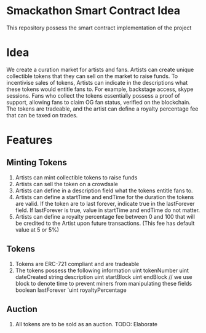 # Smackathon Smart Contract Idea
This repository possess the smart contract implementation of the project

# Idea
We create a curation market for artists and fans. Artists can create unique collectible tokens that they can sell on the market to raise funds. To incentivise sales of tokens, Artists can indicate in the descriptions what these tokens would entitle fans to. For example, backstage access, skype sessions. Fans who collect the tokens essentially possess a proof of support, allowing fans to claim OG fan status, verified on the blockchain. The tokens are tradeable, and the artist can define a royalty percentage fee that can be taxed on trades.  


# Features
## Minting Tokens
1. Artists can mint collectible tokens to raise funds
2. Artists can sell the token on a crowdsale
3. Artists can define in a description field what the tokens entitle fans to.
4. Artists can define a startTime and endTime for the duration the tokens are valid.
If the token are to last forever, indicate true in the lastForever field. If lastForever is true, value in startTime and endTime do not matter.
5. Artists can define a royalty percentage fee between 0 and 100 that will be credited to the Artist upon future transactions. (This fee has default value at 5 or 5%)

## Tokens 
1. Tokens are ERC-721 compliant and are tradeable
2. The tokens possess the following information
	uint tokenNumber
	uint dateCreated
	string description
	uint startBlock
	uint endBlock			// we use block to denote time to prevent miners from manipulating these fields
	boolean lastForever
	`uint royaltyPercentage
		

## Auction
1. All tokens are to be sold as an auction. 
TODO: Elaborate
